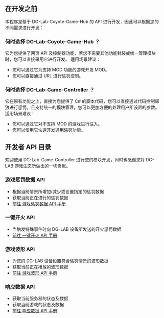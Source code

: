 ## 在开发之前
本程序是基于 DG-Lab-Coyote-Game-Hub 的 API 进行开发，因此可以根据您的不同需求进行开发：

### 何时选择 DG-Lab-Coyote-Game-Hub ？

它为您提供了网页 API 及控制器功能，若您不需要其他功能封装或统一管理模块时，您可以直接采用它进行开发。
适用场景建议：
- 您可以通过它为支持 MOD 功能的游戏开发 MOD。
- 您可以直接通过 URL 进行惩罚控制。

### 何时选择 DG-Lab-Game-Controller ？

它在原有功能之上，直接为您提供了 C# 的脚本代码，您可以直接通过代码控制郊狼进行惩罚。且支持统一的模块管理，您可以更加方便的处理用户所设置的参数。
适用场景建议：
- 您可以通过它对不支持 MOD 的游戏进行注入。
- 您可以使用它快速开发通用惩罚功能。

## 开发者 API 目录
欢迎使用 DG-Lab-Game-Controller 进行您的模块开发，同时也感谢您对 DG-LAB 游戏生态所做出的一切贡献。

### 游戏惩罚数据 API
- 根据当前情景所增加/减少或设置指定的惩罚数据
- 获取当前正在进行的惩罚数据
- [前往 游戏惩罚数据 API 手册](https://github.com/LYQBING/DG-Lab-Game-Controller/edit/main/docs/Api/StrengthAPI.md)

### 一键开火 API
- 当触发特殊事件时向 DG-LAB 设备所发送的开火惩罚数据
- [前往 一键开火 API 手册](https://github.com/LYQBING/DG-Lab-Game-Controller/edit/main/docs/Api/FireApi.md)

### 游戏波形 API
- 为您的 DG-LAB 设备设置符合惩罚情景的波形数据
- 获取当前正在播放的波形数据
- [前往 游戏波形 API 手册](https://github.com/LYQBING/DG-Lab-Game-Controller/edit/main/docs/Api/PulseApi.md)

### 响应数据 API
- 获取当前服务器的状态及数据
- 获取当前游戏的状态及数据
- [前往 响应数据 API 手册](https://github.com/LYQBING/DG-Lab-Game-Controller/edit/main/docs/Api/ResponseApi.md)
